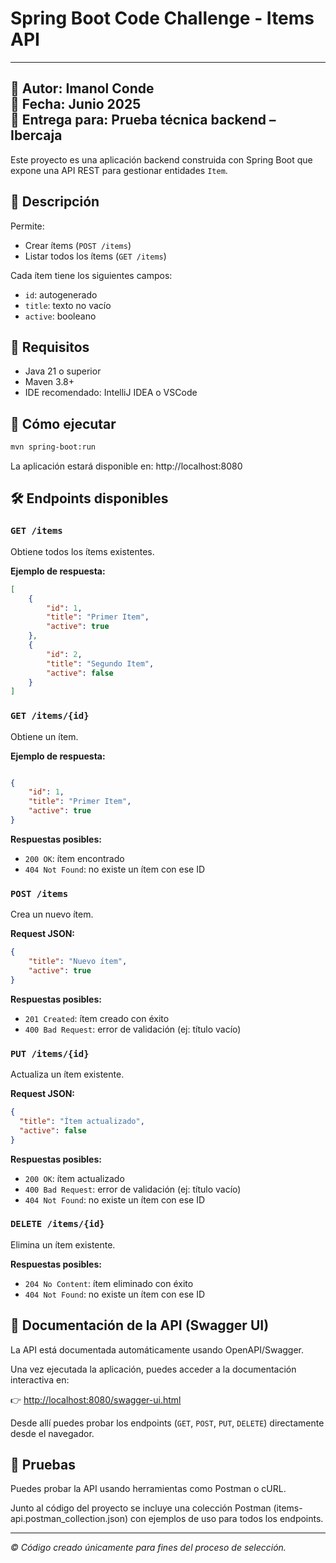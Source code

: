 # Spring Boot Code Challenge - Items API

---
👤 Autor: Imanol Conde  
📅 Fecha: Junio 2025  
📁 Entrega para: Prueba técnica backend – Ibercaja
---
Este proyecto es una aplicación backend construida con Spring Boot que expone una API REST para gestionar entidades `Item`.

## 📘 Descripción

Permite:
- Crear ítems (`POST /items`)
- Listar todos los ítems (`GET /items`)

Cada ítem tiene los siguientes campos:
- `id`: autogenerado
- `title`: texto no vacío
- `active`: booleano

## 🧰 Requisitos

- Java 21 o superior
- Maven 3.8+
- IDE recomendado: IntelliJ IDEA o VSCode

## 🚀 Cómo ejecutar

```bash
mvn spring-boot:run

```

La aplicación estará disponible en:
http://localhost:8080

## 🛠️ Endpoints disponibles
### `GET /items`
Obtiene todos los ítems existentes.

**Ejemplo de respuesta:**

```json
[
    {
        "id": 1,
        "title": "Primer Item",
        "active": true
    },
    {
        "id": 2,
        "title": "Segundo Item",
        "active": false
    }
]
```
### `GET /items/{id}`
Obtiene un ítem.

**Ejemplo de respuesta:**

```json

{
    "id": 1,
    "title": "Primer Item",
    "active": true
}
```
**Respuestas posibles:**

- `200 OK`: ítem encontrado
- `404 Not Found`: no existe un ítem con ese ID

### `POST /items`
Crea un nuevo ítem.

**Request JSON:**
```json
{
    "title": "Nuevo ítem",
    "active": true
}
```

**Respuestas posibles:**

- `201 Created`: ítem creado con éxito
- `400 Bad Request`: error de validación (ej: título vacío)

### `PUT /items/{id}`
Actualiza un ítem existente.

**Request JSON:**
```json
{
  "title": "Ítem actualizado",
  "active": false
}
```

**Respuestas posibles:**

- `200 OK`: ítem actualizado
- `400 Bad Request`: error de validación (ej: título vacío)
- `404 Not Found`: no existe un ítem con ese ID

### `DELETE /items/{id}`
Elimina un ítem existente.

**Respuestas posibles:**
- `204 No Content`: ítem eliminado con éxito
- `404 Not Found`: no existe un ítem con ese ID

## 📄 Documentación de la API (Swagger UI)

La API está documentada automáticamente usando OpenAPI/Swagger.

Una vez ejecutada la aplicación, puedes acceder a la documentación interactiva en:

👉 [http://localhost:8080/swagger-ui.html](http://localhost:8080/swagger-ui.html)

Desde allí puedes probar los endpoints (`GET`, `POST`, `PUT`, `DELETE`) directamente desde el navegador.


## 🧪 Pruebas
Puedes probar la API usando herramientas como Postman o cURL.

Junto al código del proyecto se incluye una colección Postman (items-api.postman_collection.json) con ejemplos de uso para todos los endpoints.

---

*© Código creado únicamente para fines del proceso de selección.*


